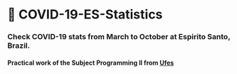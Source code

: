 # :syringe: COVID-19-ES-Statistics


### Check COVID-19 stats from March to October at Espirito Santo, Brazil.


#### Practical work of the Subject Programming II from [Ufes](http://ufes.br) 

